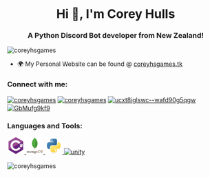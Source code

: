 <h1 align="center">Hi 👋, I'm Corey Hulls</h1>
<h3 align="center">A Python Discord Bot developer from New Zealand!</h3>

<p align="left"> <img src="https://komarev.com/ghpvc/?username=coreyhsgames&label=Profile%20views&color=0e75b6&style=flat" alt="coreyhsgames" /> </p>

- 🌍 My Personal Website can be found @ [coreyhsgames.tk](https://coreyhsgames.tk)

<h3 align="left">Connect with me:</h3>
<p align="left">
<a href="https://twitter.com/coreyhsgames" target="blank"><img align="center" src="https://raw.githubusercontent.com/rahuldkjain/github-profile-readme-generator/master/src/images/icons/Social/twitter.svg" alt="coreyhsgames" height="30" width="40" /></a>
<a href="https://instagram.com/coreyhsgames" target="blank"><img align="center" src="https://raw.githubusercontent.com/rahuldkjain/github-profile-readme-generator/master/src/images/icons/Social/instagram.svg" alt="coreyhsgames" height="30" width="40" /></a>
<a href="https://www.youtube.com/c/ucxt8iglswc--wafd90g5qgw" target="blank"><img align="center" src="https://raw.githubusercontent.com/rahuldkjain/github-profile-readme-generator/master/src/images/icons/Social/youtube.svg" alt="ucxt8iglswc--wafd90g5qgw" height="30" width="40" /></a>
<a href="https://discord.gg/GbMufg9kf9" target="blank"><img align="center" src="https://raw.githubusercontent.com/rahuldkjain/github-profile-readme-generator/master/src/images/icons/Social/discord.svg" alt="GbMufg9kf9" height="30" width="40" /></a>
</p>

<h3 align="left">Languages and Tools:</h3>
<p align="left"> <a href="https://www.w3schools.com/cs/" target="_blank" rel="noreferrer"> <img src="https://raw.githubusercontent.com/devicons/devicon/master/icons/csharp/csharp-original.svg" alt="csharp" width="40" height="40"/> </a> <a href="https://www.mongodb.com/" target="_blank" rel="noreferrer"> <img src="https://raw.githubusercontent.com/devicons/devicon/master/icons/mongodb/mongodb-original-wordmark.svg" alt="mongodb" width="40" height="40"/> </a> <a href="https://www.python.org" target="_blank" rel="noreferrer"> <img src="https://raw.githubusercontent.com/devicons/devicon/master/icons/python/python-original.svg" alt="python" width="40" height="40"/> </a> <a href="https://unity.com/" target="_blank" rel="noreferrer"> <img src="https://www.vectorlogo.zone/logos/unity3d/unity3d-icon.svg" alt="unity" width="40" height="40"/> </a> </p>

<p><img align="center" src="https://github-readme-stats.vercel.app/api/top-langs?username=coreyhsgames&show_icons=true&locale=en&layout=compact" alt="coreyhsgames" /></p>

